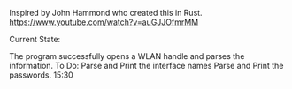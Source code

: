 Inspired by John Hammond who created this in Rust. 
https://www.youtube.com/watch?v=auGJJOfmrMM

Current State: 

  The program successfully opens a WLAN handle and parses the information.
  To Do:
    Parse and Print the interface names
    Parse and Print the passwords.
    15:30 
